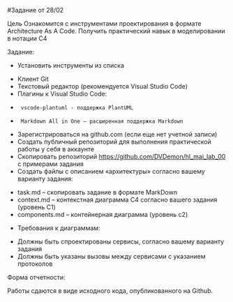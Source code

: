 #Задание от 28/02

Цель
Ознакомится с инструментами проектирования в формате Architecture As A Code. Получить практический навык в моделировании в нотации C4


Задание:

- Установить инструменты из списка
*  Клиент Git
*  Текстовый редактор (рекомендуется Visual Studio Code)
*  Плагины к Visual Studio Code:
*      vscode-plantuml - поддержка PlantUML
*      Markdown All in One – расширенная поддержка Markdown
- Зарегистрироваться на github.com (если еще нет учетной записи)
- Создать публичный репозиторий для выполнения практической работы у себя в аккаунте
- Скопировать репозиторий https://github.com/DVDemon/hl_mai_lab_00   с примерами задания
- Создать файлы с описанием «архитектуры» согласно вашему варианту задания:
*  task.md – скопировать задание в формате MarkDown
*  context.md – контекстная диаграмма C4 согласно вашего задания (уровень C1)
*  components.md – контейнерная диаграмма (уровень c2)
- Требования к диаграммам:
*  Должны быть спроектированы сервисы, согласно вашему варианту задания
*  Должны быть указаны вызовы между сервисами с указанием протоколов


Форма отчетности:

Работы сдаются в виде исходного кода, опубликованного на Github.
